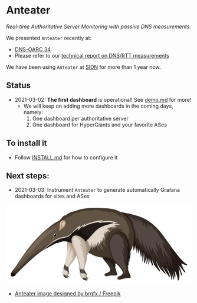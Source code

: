 # Anteater
_Real-time Authoritative Server Monitoring with passive DNS measurements._ 

We presented `Anteater` recently at:

* [DNS-OARC 34](https://indico.dns-oarc.net/event/37/contributions/812/)
* Please refer to our [technical report on DNS/RTT measurements](https://www.isi.edu/~johnh/PAPERS/Moura20a.pdf) 

We have been using `Anteater` at [SIDN](https://sidn.nl) for more than 1 year now.


## Status
* 2021-03-02: **The first dashboard** is operational!  See [demo.md](src/grafana-dashboards/demo/demo.md) for more!
  * We will keep on adding more dashboards in the coming days, namely:
    1. One dashboard per authoritative server
    1. One dashboard for HyperGiants and your favorite ASes

## To install it
* Follow [INSTALL.md](INSTALL.md) for how to configure it


## Next steps:
*  2021-03-03: Instrument `Anteater` to generate automatically Grafana dashboards for sites and ASes


![Anteater](resources/anteater-logo.png)


* <a href="http://www.freepik.com"> Anteater image designed by brgfx / Freepik</a>
